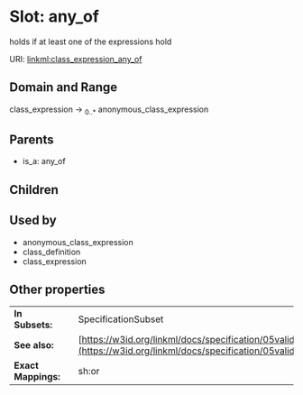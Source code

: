 
# Slot: any_of


holds if at least one of the expressions hold

URI: [linkml:class_expression_any_of](https://w3id.org/linkml/class_expression_any_of)


## Domain and Range

class_expression &#8594;  <sub>0..\*</sub> anonymous_class_expression

## Parents

 *  is_a: any_of

## Children


## Used by

 * anonymous_class_expression
 * class_definition
 * class_expression

## Other properties

|  |  |  |
| --- | --- | --- |
| **In Subsets:** | | SpecificationSubset |
| **See also:** | | [https://w3id.org/linkml/docs/specification/05validation/#rules](https://w3id.org/linkml/docs/specification/05validation/#rules) |
| **Exact Mappings:** | | sh:or |

